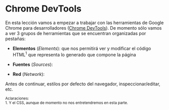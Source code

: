 # Chrome DevTools

En esta lección vamos a empezar a trabajar con las herramientas de Google Chrome para desarrolladores ([Chrome DevTools](https://developer.chrome.com/devtools)). De momento sólo vamos a ver 3 grupos de herramientas que se encuentran organizadas por pestañas:

* **Elementos** (*Elements*): que nos permitirá ver y modificar el código HTML<sup>1</sup> que representa lo generado que compone la página

* **Fuentes** (*Sources*):

* **Red** (*Network*):

Antes de continuar, estilos por defecto del navegador, inspeccionar/editar, etc.


<small>Aclaraciones:</small><br>
<small>1. Y el CSS, aunque de momento no nos entretendremos en esta parte.</small><br>